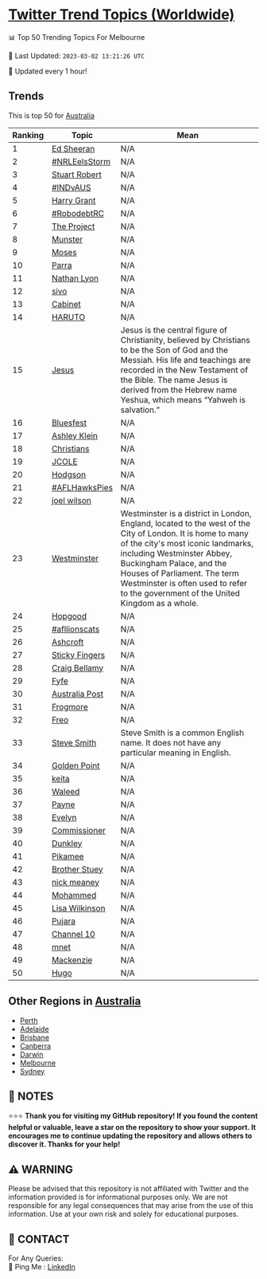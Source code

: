 [Twitter Trend Topics (Worldwide)](https://github.com/ErcinDedeoglu/Twitter-Trend-Topics)
==========


📊 Top 50 Trending Topics For Melbourne

📆 Last Updated: `2023-03-02 13:21:26 UTC`

🔧 Updated every 1 hour!


## Trends

This is top 50 for [Australia](</Australia>)

| Ranking | Topic | Mean |
| ------- | ------------ | ------------ |
| 1 | [Ed Sheeran](http://twitter.com/search?q=Ed+Sheeran) | N/A |
| 2 | [#NRLEelsStorm](http://twitter.com/search?q=%23NRLEelsStorm) | N/A |
| 3 | [Stuart Robert](http://twitter.com/search?q=Stuart+Robert) | N/A |
| 4 | [#INDvAUS](http://twitter.com/search?q=%23INDvAUS) | N/A |
| 5 | [Harry Grant](http://twitter.com/search?q=Harry+Grant) | N/A |
| 6 | [#RobodebtRC](http://twitter.com/search?q=%23RobodebtRC) | N/A |
| 7 | [The Project](http://twitter.com/search?q=The+Project) | N/A |
| 8 | [Munster](http://twitter.com/search?q=Munster) | N/A |
| 9 | [Moses](http://twitter.com/search?q=Moses) | N/A |
| 10 | [Parra](http://twitter.com/search?q=Parra) | N/A |
| 11 | [Nathan Lyon](http://twitter.com/search?q=Nathan+Lyon) | N/A |
| 12 | [sivo](http://twitter.com/search?q=sivo) | N/A |
| 13 | [Cabinet](http://twitter.com/search?q=Cabinet) | N/A |
| 14 | [HARUTO](http://twitter.com/search?q=HARUTO) | N/A |
| 15 | [Jesus](http://twitter.com/search?q=Jesus) | Jesus is the central figure of Christianity, believed by Christians to be the Son of God and the Messiah. His life and teachings are recorded in the New Testament of the Bible. The name Jesus is derived from the Hebrew name Yeshua, which means “Yahweh is salvation.” |
| 16 | [Bluesfest](http://twitter.com/search?q=Bluesfest) | N/A |
| 17 | [Ashley Klein](http://twitter.com/search?q=Ashley+Klein) | N/A |
| 18 | [Christians](http://twitter.com/search?q=Christians) | N/A |
| 19 | [JCOLE](http://twitter.com/search?q=JCOLE) | N/A |
| 20 | [Hodgson](http://twitter.com/search?q=Hodgson) | N/A |
| 21 | [#AFLHawksPies](http://twitter.com/search?q=%23AFLHawksPies) | N/A |
| 22 | [joel wilson](http://twitter.com/search?q=joel+wilson) | N/A |
| 23 | [Westminster](http://twitter.com/search?q=Westminster) | Westminster is a district in London, England, located to the west of the City of London. It is home to many of the city's most iconic landmarks, including Westminster Abbey, Buckingham Palace, and the Houses of Parliament. The term Westminster is often used to refer to the government of the United Kingdom as a whole. |
| 24 | [Hopgood](http://twitter.com/search?q=Hopgood) | N/A |
| 25 | [#afllionscats](http://twitter.com/search?q=%23afllionscats) | N/A |
| 26 | [Ashcroft](http://twitter.com/search?q=Ashcroft) | N/A |
| 27 | [Sticky Fingers](http://twitter.com/search?q=Sticky+Fingers) | N/A |
| 28 | [Craig Bellamy](http://twitter.com/search?q=Craig+Bellamy) | N/A |
| 29 | [Fyfe](http://twitter.com/search?q=Fyfe) | N/A |
| 30 | [Australia Post](http://twitter.com/search?q=Australia+Post) | N/A |
| 31 | [Frogmore](http://twitter.com/search?q=Frogmore) | N/A |
| 32 | [Freo](http://twitter.com/search?q=Freo) | N/A |
| 33 | [Steve Smith](http://twitter.com/search?q=Steve+Smith) | Steve Smith is a common English name. It does not have any particular meaning in English. |
| 34 | [Golden Point](http://twitter.com/search?q=Golden+Point) | N/A |
| 35 | [keita](http://twitter.com/search?q=keita) | N/A |
| 36 | [Waleed](http://twitter.com/search?q=Waleed) | N/A |
| 37 | [Payne](http://twitter.com/search?q=Payne) | N/A |
| 38 | [Evelyn](http://twitter.com/search?q=Evelyn) | N/A |
| 39 | [Commissioner](http://twitter.com/search?q=Commissioner) | N/A |
| 40 | [Dunkley](http://twitter.com/search?q=Dunkley) | N/A |
| 41 | [Pikamee](http://twitter.com/search?q=Pikamee) | N/A |
| 42 | [Brother Stuey](http://twitter.com/search?q=Brother+Stuey) | N/A |
| 43 | [nick meaney](http://twitter.com/search?q=nick+meaney) | N/A |
| 44 | [Mohammed](http://twitter.com/search?q=Mohammed) | N/A |
| 45 | [Lisa Wilkinson](http://twitter.com/search?q=Lisa+Wilkinson) | N/A |
| 46 | [Pujara](http://twitter.com/search?q=Pujara) | N/A |
| 47 | [Channel 10](http://twitter.com/search?q=Channel+10) | N/A |
| 48 | [mnet](http://twitter.com/search?q=mnet) | N/A |
| 49 | [Mackenzie](http://twitter.com/search?q=Mackenzie) | N/A |
| 50 | [Hugo](http://twitter.com/search?q=Hugo) | N/A |



## Other Regions in [Australia](</Australia>)

* [Perth](</Australia/Perth.md>)
* [Adelaide](</Australia/Adelaide.md>)
* [Brisbane](</Australia/Brisbane.md>)
* [Canberra](</Australia/Canberra.md>)
* [Darwin](</Australia/Darwin.md>)
* [Melbourne](</Australia/Melbourne.md>)
* [Sydney](</Australia/Sydney.md>)



## 📝 NOTES

⭐⭐⭐ **Thank you for visiting my GitHub repository! If you found the content helpful or valuable, leave a star on the repository to show your support. It encourages me to continue updating the repository and allows others to discover it. Thanks for your help!**


## ⚠️ WARNING

Please be advised that this repository is not affiliated with Twitter and the information provided is for informational purposes only. We are not responsible for any legal consequences that may arise from the use of this information. Use at your own risk and solely for educational purposes.


## 📨 CONTACT

 For Any Queries:  
            🏓 Ping Me : [LinkedIn](https://www.linkedin.com/in/ercindedeoglu/)

